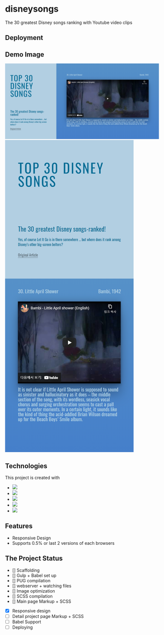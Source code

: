 # disneysongs
The 30 greatest Disney songs ranking with Youtube video clips

## Deployment


## Demo Image

![Demo Image](./disneysong.png)
![Demo Image](./disneysong2.png)

## Technologies

This project is created with 
* <img src = "https://img.shields.io/badge/-HTML5-E34F26?style=flat&logo=html5&logoColor=white"> 
* <img src = "https://img.shields.io/badge/-CSS3-1572B6?style=flat&logo=css3&logoColor=white">
* <img src="https://img.shields.io/badge/-Sass-cc6699?style=flat&logo=sass&logoColor=ffffff">
* <img src="https://img.shields.io/badge/-Gulp-cf4647?style=flat&logo=gulp&logoColor=ffffff">
* <img src="https://img.shields.io/badge/-Babel-F9DC3E?style=flat&logo=babel&logoColor=ffffff">


## Features

* Responsive Design
* Supports 0.5% or last 2 versions of each browsers

## The Project Status


- [] Scaffolding
- [] Gulp + Babel set up
- [] PUG compilation
- [] webserver + watching files
- [] Image optimization
- [] SCSS compilation
- [] Main page Markup + SCSS
- [x] Responsive design
- [ ] Detail project page Markup + SCSS
- [ ] Babel Support
- [ ] Deploying
